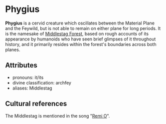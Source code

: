 # Phygius

**Phygius** is a cervid creature which oscillates between the Material Plane and the Feywild, but is not able to remain on either plane for long periods. It is the namesake of [Middlestag Forest](../mote/esterfell/lenya/middlestag-forest), based on rough accounts of its appearance by humanoids who have seen brief glimpses of it throughout history, and it primarily resides within the forest's boundaries across both planes.

## Attributes

- pronouns: it/its
- divine classification: archfey
- aliases: Middlestag

## Cultural references

The Middlestag is mentioned in the song "[Remi O](../lore/remi-o.md)".

